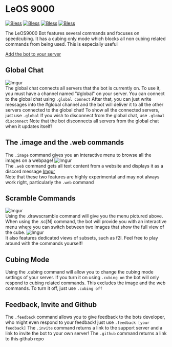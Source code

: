 # LeOS 9000
[![Bless](https://cdn.rawgit.com/LunaGao/BlessYourCodeTag/master/tags/god.svg)](http://lunagao.github.io/BlessYourCodeTag/) 
[![Bless](https://cdn.rawgit.com/LunaGao/BlessYourCodeTag/master/tags/jesus.svg)](http://lunagao.github.io/BlessYourCodeTag/) 
[![Bless](https://cdn.rawgit.com/LunaGao/BlessYourCodeTag/master/tags/allah.svg)](http://lunagao.github.io/BlessYourCodeTag/) 
[![Bless](https://cdn.rawgit.com/LunaGao/BlessYourCodeTag/master/tags/ramen.svg)](http://lunagao.github.io/BlessYourCodeTag/) 

The LeOS9000 Bot features several commands and focuses on speedcubing. It has a cubing only mode which blocks all non cubing related commands from being used. This is especially useful 

[Add the bot to your server](https://discordapp.com/api/oauth2/authorize?client_id=460120329264693258&permissions=121856&scope=bot)

## Global Chat
![Imgur](https://i.imgur.com/4rQ9v5o.png)                                               
The global chat connects all servers that the bot is currently on. To use it, you must have a channel named "#global" on your server. You can connect to the global chat using 
```.global connect```
After that, you can just write messages into the #global channel and the bot will deliver it to all the other servers connected to the global chat! To show all the connected servers, just use 
```.global```
If you wish to disconnect from the global chat, use 
```.global disconnect```
Note that the bot disconnects all servers from the global chat when it updates itself!

## The .image and the .web commands
The ```.image``` command gives you an interactive menu to browse all the images on a webpage!
![Imgur](https://i.imgur.com/uSSiAka.png)                                                             
The ```.web``` command gets all text content from a website and displays it as a discord message
[Imgur](https://i.imgur.com/b576YSf.png)                                                                                
Note that these two features are highly experimental and may not always work right, particularly the ```.web``` command

## Scramble Commands
![Imgur](https://i.imgur.com/hdnoU8x.png)                                                                     
Using the .drawscramble command will give you the menu pictured above. When using the .sc[N] command, the bot will provide you with an interactive menu where you can switch between two images that show the full view of the cube. 
![Imgur](https://i.imgur.com/s1z1wio.png)                                                     
It also features dedicated views of subsets, such as f2l. Feel free to play around with the commands yourself!

## Cubing Mode
Using the .cubing command will allow you to change the cubing mode settings of your server. If you turn it on using
```.cubing on```
the bot will only respond to cubing related commands. This excludes the image and the web commands. To turn it off, just use
```.cubing off```

## Feedback, Invite and Github
The ```.feedback``` command allows you to give feedback to the bots developer, who might even respond to your feedback! just use ```.feedback [your feedback]```
The ```.invite``` command returns a link to the support server and a link to invite the bot to your own server!
The ```.github``` command returns a link to this github repo
